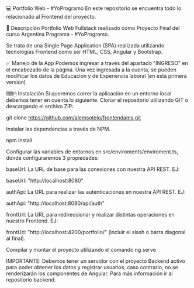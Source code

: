 💻 Portfolio Web - #YoProgramo
En este repositorio se encuentra todo lo relacionado al Frontend del proyecto.

📝 Descripción
Portfolio Web Fullstack realizado como Proyecto Final del curso Argentina Programa - #YoProgramo.

Se trata de una Single Page Application (SPA) realizada utilizando tecnologías Frontend como ser HTML, CSS, Angular y Bootstrap.


✅ Manejo de la App
Podemos ingresar a través del apartado "INGRESO" en el encabezado de la página.
Una vez ingresada a la cuenta, se pueden modificar los datos de Educacion y de Experiencia laboral (en esta primera version)

⌨🖱 Instalación
Si queremos correr la aplicación en un entorno local debemos tener en cuenta lo siguiente:
Clonar el repositorio utilizando GIT o descargando el archivo ZIP:

git clone https://github.com/alemsotelo/frontendams.git

Instalar las dependencias a través de NPM.

npm install

Configurar las variables de entornos en src/enviroments/enviroment.ts, donde configuraremos 3 propiedades:

baseUrl: La URL de base para las conexiones con nuestra API REST. EJ:

baseUrl: "http://localhost:8080"

authApi: La URL para realizar las autenticaciones en nuestra API REST. EJ:

authApi: "http://localhost:8080/api/auth"

frontUrl: La URL para redireccionar y realizar distintas operaciones en nuestro Frontend. EJ:

frontUrl: "http://localhost:4200/portfolio/" (incluir el slash o barra diagonal al final).

Compilar y montar el proyecto utilizando el comando ng serve

IMPORTANTE: Debemos tener un servidor con el proyecto Backend activo para poder obtener los datos y registrar usuarios, caso contrario, no se renderizarán los componentes de Angular. Para más información ir al repositorio backend.
